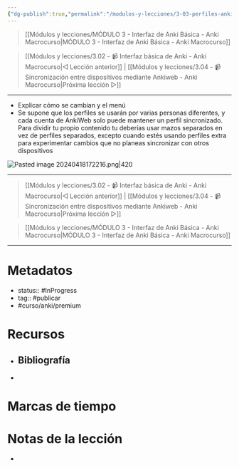 ```yaml
---
{"dg-publish":true,"permalink":"/modulos-y-lecciones/3-03-perfiles-anki-macrocurso/","noteIcon":"","updated":"2024-05-21T22:14:02.227+02:00"}
---
```



> [[Módulos y lecciones/MÓDULO 3 - Interfaz de Anki Básica - Anki Macrocurso\|MÓDULO 3 - Interfaz de Anki Básica - Anki Macrocurso]]

> [[Módulos y lecciones/3.02 - 📹 Interfaz básica de Anki - Anki Macrocurso\|◁ Lección anterior]] | [[Módulos y lecciones/3.04 - 📹 Sincronización entre dispositivos mediante Ankiweb - Anki Macrocurso\|Próxima lección ▷]]

---

- Explicar cómo se cambian y el menú
- Se supone que los perfiles se usarán por varias personas diferentes, y cada cuenta de AnkiWeb solo puede mantener un perfil sincronizado. Para dividir tu propio contenido tu deberías usar mazos separados en vez de perfiles separados, excepto cuando estés usando perfiles extra para experimentar cambios que no planeas sincronizar con otros dispositivos

![Pasted image 20240418172216.png|420](/img/user/ANEXOS/Pasted%20image%2020240418172216.png)

---

> [[Módulos y lecciones/3.02 - 📹 Interfaz básica de Anki - Anki Macrocurso\|◁ Lección anterior]] | [[Módulos y lecciones/3.04 - 📹 Sincronización entre dispositivos mediante Ankiweb - Anki Macrocurso\|Próxima lección ▷]]

> [[Módulos y lecciones/MÓDULO 3 - Interfaz de Anki Básica - Anki Macrocurso\|MÓDULO 3 - Interfaz de Anki Básica - Anki Macrocurso]]

---

# Metadatos
- status:: #InProgress  
- tag:: #publicar  
- #curso/anki/premium

# Recursos
- Bibliografía
	- 
- 

# Marcas de tiempo


# Notas de la lección
- 